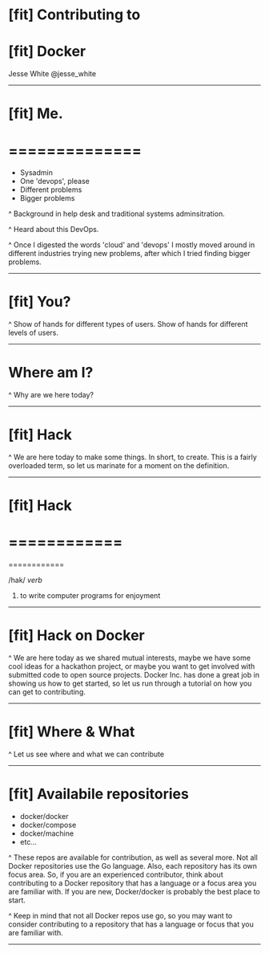 # [fit] Contributing to

# [fit] Docker

Jesse White
@jesse_white

---

# [fit] Me.
==============
==============
- Sysadmin
- One 'devops', please
- Different problems
- Bigger problems

^ Background in help desk and traditional systems adminsitration.

^ Heard about this DevOps.

^ Once I digested the words 'cloud' and 'devops' I mostly moved around in different industries trying new problems, after which I tried finding bigger problems.

---

# [fit] You?

^ Show of hands for different types of users. Show of hands for different
levels of users.

---

# Where am I?

^ Why are we here today?

---

# [fit] Hack

^ We are here today to make some things. In short, to create. This is a fairly
overloaded term, so let us marinate for a moment on the definition.

---

# [fit] Hack
============
============
============

 /hak/
 _verb_
 1. to write computer programs for enjoyment

---

# [fit] Hack on Docker

^ We are here today as we shared mutual interests, maybe we have some cool
ideas for a hackathon project, or maybe you want to get involved with submitted
code to open source projects. Docker Inc. has done a great job in showing us
how to get started, so let us run through a tutorial on how you can get to
contributing.

---

# [fit] Where & What

^ Let us see where and what we can contribute

---

# [fit] Availabile repositories

- docker/docker
- docker/compose
- docker/machine
- etc...

^ These repos are available for contribution, as well as several more. Not all
Docker repositories use the Go language. Also, each repository has its own
focus area. So, if you are an experienced contributor, think about contributing
to a Docker repository that has a language or a focus area you are familiar
with. If you are new, Docker/docker is probably the best place to start.

^ Keep in mind that not all Docker repos use go, so you may want to consider contributing to a repository that has a language or focus that you are familiar with.

---

